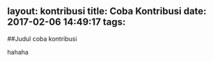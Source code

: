 layout: kontribusi
title: Coba Kontribusi
date: 2017-02-06 14:49:17
tags:
---

##Judul coba kontribusi


hahaha
